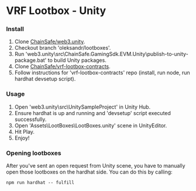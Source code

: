 ﻿# VRF Lootbox - Unity

### Install

1. Clone [ChainSafe/web3.unity](https://github.com/ChainSafe/web3.unity/tree/oleksandr/lootboxes).
2. Checkout branch 'oleksandr/lootboxes'.
3. Run 'web3.unity\src\ChainSafe.GamingSdk.EVM.Unity\publish-to-unity-package.bat' to build Unity packages.
4. Clone [ChainSafe/vrf-lootbox-contracts](https://github.com/ChainSafe/vrf-lootbox-contracts).
5. Follow instructions for 'vrf-lootbox-contracts' repo (install, run node, run hardhat devsetup script).

### Usage

1. Open 'web3.unity\src\UnitySampleProject' in Unity Hub.
2. Ensure hardhat is up and running and 'devsetup' script executed successfully.
3. Open 'Assets\LootBoxes\LootBoxes.unity' scene in UnityEditor.
4. Hit Play.
5. Enjoy!

### Opening lootboxes

After you've sent an open request from Unity scene, you have to manually
open those lootboxes on the hardhat side. You can do this by calling:
```shell
npm run hardhat -- fulfill
```